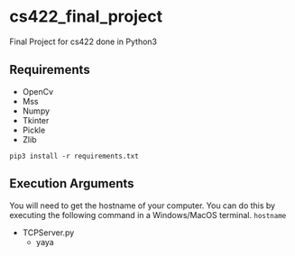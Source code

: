 # cs422_final_project
Final Project for cs422 done in Python3

## Requirements
- OpenCv
- Mss
- Numpy
- Tkinter
- Pickle
- Zlib

`pip3 install -r requirements.txt`

## Execution Arguments

You will need to get the hostname of your computer. You can do this by executing the following command in a Windows/MacOS terminal.
`hostname`

- TCPServer.py
    - yaya